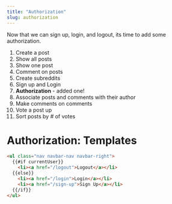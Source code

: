 ```yaml
---
title: "Authorization"
slug: authorization
---
```


Now that we can sign up, login, and logout, its time to add some authorization.

1. Create a post
1. Show all posts
1. Show one post
1. Comment on posts
1. Create subreddits
1. Sign up and Login
1. **Authorization** - added one!
1. Associate posts and comments with their author
1. Make comments on comments
1. Vote a post up
1. Sort posts by # of votes

# Authorization: Templates



```html
<ul class="nav navbar-nav navbar-right">
  {{#if currentUser}}
    <li><a href="/logout">Logout</a></li>
  {{else}}
    <li><a href="/login">Login</a></li>
    <li><a href="/sign-up">Sign Up</a></li>
  {{/if}}
</ul>
```
